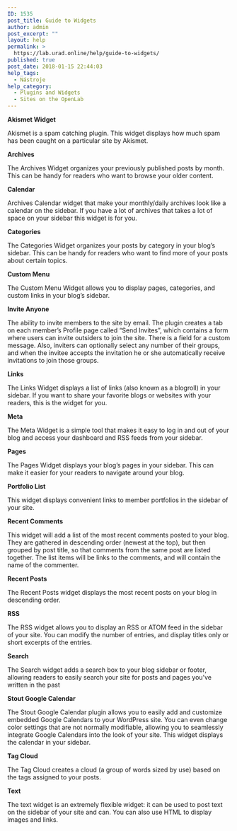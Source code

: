 ```yaml
---
ID: 1535
post_title: Guide to Widgets
author: admin
post_excerpt: ""
layout: help
permalink: >
  https://lab.urad.online/help/guide-to-widgets/
published: true
post_date: 2018-01-15 22:44:03
help_tags:
  - Nástroje
help_category:
  - Plugins and Widgets
  - Sites on the OpenLab
---
```

<strong>Akismet Widget</strong>

Akismet is a spam catching plugin. This widget displays how much spam has been caught on a particular site by Akismet.

<strong>Archives</strong>

The Archives Widget organizes your previously published posts by month. This can be handy for readers who want to browse your older content.

<strong>Calendar</strong>

Archives Calendar widget that make your monthly/daily archives look like a calendar on the sidebar. If you have a lot of archives that takes a lot of space on your sidebar this widget is for you.

<strong>Categories</strong>

The Categories Widget organizes your posts by category in your blog’s sidebar. This can be handy for readers who want to find more of your posts about certain topics.

<strong>Custom Menu</strong>

The Custom Menu Widget allows you to display pages, categories, and custom links in your blog’s sidebar.

<strong>Invite Anyone</strong>

The ability to invite members to the site by email. The plugin creates a tab on each member’s Profile page called “Send Invites”, which contains a form where users can invite outsiders to join the site. There is a field for a custom message. Also, inviters can optionally select any number of their groups, and when the invitee accepts the invitation he or she automatically receive invitations to join those groups.

<strong>Links</strong>

The Links Widget displays a list of links (also known as a blogroll) in your sidebar. If you want to share your favorite blogs or websites with your readers, this is the widget for you.

<strong>Meta</strong>

The Meta Widget is a simple tool that makes it easy to log in and out of your blog and access your dashboard and RSS feeds from your sidebar.

<strong>Pages</strong>

The Pages Widget displays your blog’s pages in your sidebar. This can make it easier for your readers to navigate around your blog.

<strong>Portfolio List</strong>

This widget displays convenient links to member portfolios in the sidebar of your site.

<strong>Recent Comments</strong>

This widget will add a list of the most recent comments posted to your blog. They are gathered in descending order (newest at the top), but then grouped by post title, so that comments from the same post are listed together. The list items will be links to the comments, and will contain the name of the commenter.

<strong>Recent Posts</strong>

The Recent Posts widget displays the most recent posts on your blog in descending order.

<strong>RSS</strong>

The RSS widget allows you to display an RSS or ATOM feed in the sidebar of your site. You can modify the number of entries, and display titles only or short excerpts of the entries.

<strong>Search</strong>

The Search widget adds a search box to your blog sidebar or footer, allowing readers to easily search your site for posts and pages you’ve written in the past

<strong>Stout Google Calendar</strong>

The Stout Google Calendar plugin allows you to easily add and customize embedded Google Calendars to your WordPress site. You can even change color settings that are not normally modifiable, allowing you to seamlessly integrate Google Calendars into the look of your site. This widget displays the calendar in your sidebar.

<strong>Tag Cloud</strong>

The Tag Cloud creates a cloud (a group of words sized by use) based on the tags assigned to your posts.

<strong>Text</strong>

The text widget is an extremely flexible widget: it can be used to post text on the sidebar of your site and can. You can also use HTML to display images and links.
